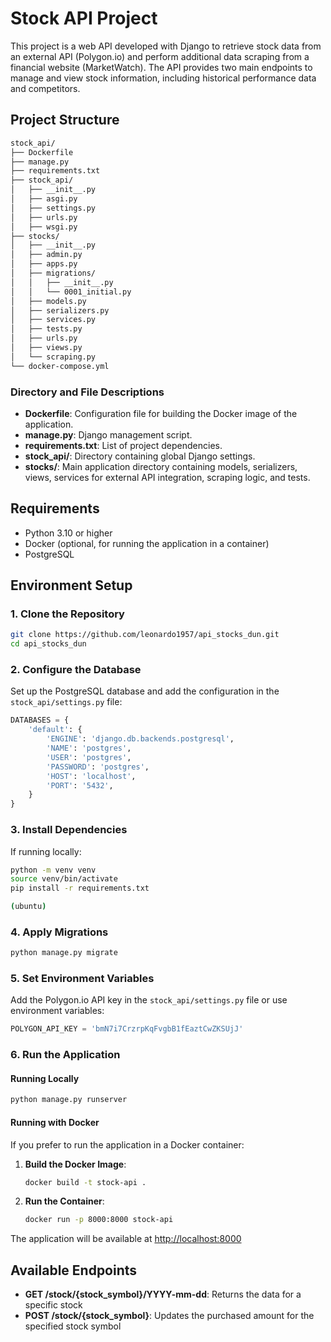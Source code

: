# Stock API Project

This project is a web API developed with Django to retrieve stock data from an external API (Polygon.io) and perform additional data scraping from a financial website (MarketWatch). The API provides two main endpoints to manage and view stock information, including historical performance data and competitors.

## Project Structure

```bash
stock_api/
├── Dockerfile
├── manage.py
├── requirements.txt
├── stock_api/
│   ├── __init__.py
│   ├── asgi.py
│   ├── settings.py
│   ├── urls.py
│   ├── wsgi.py
├── stocks/
│   ├── __init__.py
│   ├── admin.py
│   ├── apps.py
│   ├── migrations/
│   │   ├── __init__.py
│   │   └── 0001_initial.py
│   ├── models.py
│   ├── serializers.py
│   ├── services.py
│   ├── tests.py
│   ├── urls.py
│   ├── views.py
│   └── scraping.py
└── docker-compose.yml
```

### Directory and File Descriptions

- **Dockerfile**: Configuration file for building the Docker image of the application.
- **manage.py**: Django management script.
- **requirements.txt**: List of project dependencies.
- **stock_api/**: Directory containing global Django settings.
- **stocks/**: Main application directory containing models, serializers, views, services for external API integration, scraping logic, and tests.

## Requirements

- Python 3.10 or higher
- Docker (optional, for running the application in a container)
- PostgreSQL

## Environment Setup

### 1. Clone the Repository

```bash
git clone https://github.com/leonardo1957/api_stocks_dun.git
cd api_stocks_dun
```

### 2. Configure the Database

Set up the PostgreSQL database and add the configuration in the `stock_api/settings.py` file:

```python
DATABASES = {
    'default': {
        'ENGINE': 'django.db.backends.postgresql',
        'NAME': 'postgres',
        'USER': 'postgres',
        'PASSWORD': 'postgres',
        'HOST': 'localhost',
        'PORT': '5432',
    }
}
```

### 3. Install Dependencies

If running locally:

```bash
python -m venv venv
source venv/bin/activate 
pip install -r requirements.txt

(ubuntu)
```

### 4. Apply Migrations

```bash
python manage.py migrate
```

### 5. Set Environment Variables

Add the Polygon.io API key in the `stock_api/settings.py` file or use environment variables:

```python
POLYGON_API_KEY = 'bmN7i7CrzrpKqFvgbB1fEaztCwZKSUjJ'
```

### 6. Run the Application

#### Running Locally

```bash
python manage.py runserver
```

#### Running with Docker

If you prefer to run the application in a Docker container:

1. **Build the Docker Image**:

   ```bash
   docker build -t stock-api .
   ```

2. **Run the Container**:

   ```bash
   docker run -p 8000:8000 stock-api
   ```

The application will be available at [http://localhost:8000](http://localhost:8000)


## Available Endpoints

- **GET /stock/{stock_symbol}/YYYY-mm-dd**: Returns the data for a specific stock
- **POST /stock/{stock_symbol}**: Updates the purchased amount for the specified stock symbol